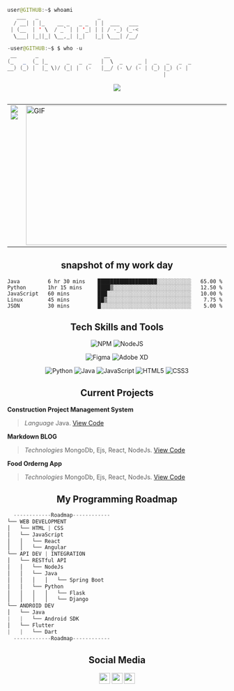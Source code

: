 ```java
user@GITHUB:~$ whoami
   ___   _                   _            
  / __| | |_    __ _   _ _  | |  ___   ___
 | (__  | ' \  / _` | | '_| | | / -_) (_-<
  \___| |_||_| \__,_| |_|   |_| \___| /__/

-user@GITHUB:~$ $ who -u
 __      _                     __                           
(_   _  (_ |_      _   _  _   |  \  _     _ |  _   _   _  _ 
__) (_) |  |_ \)/ (_| |  (-   |__/ (- \/ (- | (_) |_) (- |  
                                                  |   
```



<!-- #### I am a junior software engineer and blockchain developer with a passion for developing innovative solutions. -->
<p align="center">
  <img src="https://capsule-render.vercel.app/api?type=waving&color=gradient&height=60&section=footer"/>
</p>
<div style="display:flex" class="parent">
<!--         <span style="width:50">hey</span>
        <span>hey</span> -->
        
        
</div>

<table border=0.1px>
  <tr>
    <td valign="top"><img src="https://github-readme-stats.vercel.app/api?username=charlesncn&count_private=true&show_icons=true&theme=react&hide_title=true"/> <br>
            <img src="https://github-readme-stats.vercel.app/api/top-langs/?username=charlesncn&layout=compact&theme=react&hide_title=true&langs_count=10&card_width=443)](https://github.com/charlesncn/github-readme-stats"/>
    </td>
    <td valign="top" width="50%">
            <img align="right" alt="GIF" src="https://github.com/abhisheknaiidu/abhisheknaiidu/blob/master/code.gif?raw=true" width="500" height="320"/>

    
  </tr>
</table>

<div align="center">

## snapshot of my work day
   
</div>

```
Java         6 hr 30 mins    ███████████████████░░░░░░░░░░░   65.00 %
Python       1hr 15 mins     ████▒░░░░░░░░░░░░░░░░░░░░░░░░░   12.50 %
JavaScript   60 mins         ███░░░░░░░░░░░░░░░░░░░░░░░░░░░   10.00 %
Linux        45 mins         ██▒░░░░░░░░░░░░░░░░░░░░░░░░░░░    7.75 %
JSON         30 mins         █░░░░░░░░░░░░░░░░░░░░░░░░░░░░░    5.00 %
```

<div align="center">
        
## Tech Skills and Tools

![NPM](https://img.shields.io/badge/NPM-%23000000.svg?style=for-the-badge&logo=npm&logoColor=white)
![NodeJS](https://img.shields.io/badge/node.js-6DA55F?style=for-the-badge&logo=node.js&logoColor=white)


![Figma](https://img.shields.io/badge/figma-%23F24E1E.svg?style=for-the-badge&logo=figma&logoColor=white)
![Adobe XD](https://img.shields.io/badge/Adobe%20XD-470137?style=for-the-badge&logo=Adobe%20XD&logoColor=#FF61F6)

![Python](https://img.shields.io/badge/python-3670A0?style=for-the-badge&logo=python&logoColor=ffdd54)
![Java](https://img.shields.io/badge/java-%23ED8B00.svg?style=for-the-badge&logo=java&logoColor=white)
![JavaScript](https://img.shields.io/badge/javascript-%23323330.svg?style=for-the-badge&logo=javascript&logoColor=%23F7DF1E)
![HTML5](https://img.shields.io/badge/html5-%23E34F26.svg?style=for-the-badge&logo=html5&logoColor=white)
![CSS3](https://img.shields.io/badge/css3-%231572B6.svg?style=for-the-badge&logo=css3&logoColor=white)

</div>

<div align="center">


## Current Projects
   
 </div>
 
 **Construction Project Management System**
> *Language* Java.   [View Code](https://github.com/charlesncn/CPMS)

**Markdown BLOG**
> *Technologies* MongoDb, Ejs, React, NodeJs.  [View Code](https://github.com/charlesncn/Mern_Blog)

**Food Orderng App**
> *Technologies* MongoDb, Ejs, React, NodeJs.  [View Code](https://github.com/charlesncn/food_ordering_mern)

<div>
<div align="center">
  
## My Programming Roadmap
  
</div>
  
```python
  ------------Roadmap------------
└── WEB DEVELOPMENT               
│   └── HTML | CSS                
│   └── JavaScript                
│   │   └── React                 
│   │   └── Angular               
└── API DEV | INTEGRATION       
│   └── RESTful API               
│   │   └── NodeJs                
│   │   └── Java                  
│   │   │   │   └── Spring Boot   
│   │   └── Python                
│   │   │   │   └── Flask         
│   │   │   │   └── Django        
└── ANDROID DEV                   
│   └── Java                      
|   |   └── Android SDK           
│   └── Flutter                   
|   |   └── Dart                  
  ------------Roadmap------------
```
</div>

<!-- 
## Fun Fact
![Hehe](https://github.com/charlesncn/charlesncn/blob/main/thumbs-up.gif) -->

<div align="center">
        
## Social Media
        
<p><a href="https://www.twitter.com/netcn3"><img src="https://img.shields.io/badge/twitter-%231DA1F2.svg?&style=for-the-badge&logo=twitter&logoColor=white" height=25></a> <a href="https://www.linkedin.com/in/njugunacharles"><img src="https://img.shields.io/badge/linkedin-%230077B5.svg?&style=for-the-badge&logo=linkedin&logoColor=white" height=25></a> <a href="https://www.instagram.com/cn5.0/"><img src="https://img.shields.io/badge/instagram-%23E4405F.svg?&style=for-the-badge&logo=instagram&logoColor=white" height=25></a> </p>
</div>




<!-- **More Coffee** ☕ -->







<!-- 

  ______  _                    _              
 / _____)| |                  | |             
| /      | | _    ____   ____ | |  ____   ___ 
| |      | || \  / _  | / ___)| | / _  ) /___)
| \_____ | | | |( ( | || |    | |( (/ / |___ |
 \______)|_| |_| \_||_||_|    |_| \____)(___/ 
   ____   _                      _              
  / ___| | |__     __ _   _ __  | |   ___   ___ 
 | |     | '_ \   / _` | | '__| | |  / _ \ / __|
 | |___  | | | | | (_| | | |    | | |  __/ \__ \
  \____| |_| |_|  \__,_| |_|    |_|  \___| |___/
 
 ,-----. ,--.                       ,--.                                     
'  .--./ |  ,---.   ,--,--. ,--.--. |  |  ,---.   ,---.    
|  |     |  .-.  | ' ,-.  | |  .--' |  | | .-. : (  .-'  
'  '--'\ |  | |  | \ '-'  | |  |    |  | \   --. .-'  `) 
 `-----' `--' `--'  `--`--' `--'    `--'  `----' `----'  
  __         _                          
 (_    _   _|_  _|_         _.  ._   _  
 __)  (_)   |    |_  \/\/  (_|  |   (/_ 

  _                                      
 | \   _        _   |   _   ._    _   ._ 
 |_/  (/_  \/  (/_  |  (_)  |_)  (/_  |  
                            | 
 __      _                     __                           
(_   _  (_ |_      _   _  _   |  \  _     _ |  _   _   _  _ 
__) (_) |  |_ \)/ (_| |  (-   |__/ (- \/ (- | (_) |_) (- |  
                                                  |   

-->



<!--             <img src="https://github.com/charlesncn/charlesncn/blob/main/thumbs-up.gif"> -->

<!--
## Current Projects:
<table border="0.00000001">
  <tr>
    <th valign="top">Project name</th>
    <th valign="top">Technology/Language</th>
    <th valign="top">Platform</th>
    <th valign="top">Link to the Repo</th>
  </tr>
  <tr>
    <td valign="top"> Construction Project Management System</td>
    <td valign="top">Java</td>
    <td valign="top">Andoid Application</td>
    <td valign="top"><a href="https://github.com/charlesncn/CPMS">Blog Repo</a></td>
  </tr>
  <tr>
    <td valign="top">Markdoen BLOG</td>
    <td valign="top">MongoDb, Ejs, React, NodeJs</td>
    <td valign="top">Web Application</td>
    <td valign="top"><a href="https://github.com/charlesncn/Mern_Blog">Blog Repo</a></td>
  </tr>
  <tr>
    <td valign="top"> Food Ordering MERN App</td>
    <td valign="top">MongoDb, Ejs, React, NodeJs</td>
    <td valign="top">Web Application</td>
    <td valign="top"><a href="https://github.com/charlesncn/food_ordering_mern">Food Ordering MERN Repo</a></td>
  </tr>

</table>
-->
